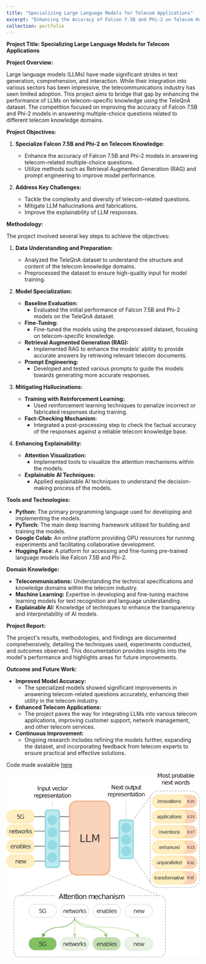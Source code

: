 ```yaml
---
title: "Specializing Large Language Models for Telecom Applications"
excerpt: "Enhancing the Accuracy of Falcon 7.5B and Phi-2 on Telecom Knowledge Using the TeleQnA Dataset <br/><img src='/images/llm-telecom.png'>"
collection: portfolio
---
```

**Project Title: Specializing Large Language Models for Telecom Applications**

**Project Overview:**

Large language models (LLMs) have made significant strides in text generation, comprehension, and interaction. While their integration into various sectors has been impressive, the telecommunications industry has seen limited adoption. This project aims to bridge that gap by enhancing the performance of LLMs on telecom-specific knowledge using the TeleQnA dataset. The competition focused on improving the accuracy of Falcon 7.5B and Phi-2 models in answering multiple-choice questions related to different telecom knowledge domains.

**Project Objectives:**

1. **Specialize Falcon 7.5B and Phi-2 on Telecom Knowledge:**

   - Enhance the accuracy of Falcon 7.5B and Phi-2 models in answering telecom-related multiple-choice questions.
   - Utilize methods such as Retrieval Augmented Generation (RAG) and prompt engineering to improve model performance.
2. **Address Key Challenges:**

   - Tackle the complexity and diversity of telecom-related questions.
   - Mitigate LLM hallucinations and fabrications.
   - Improve the explainability of LLM responses.

**Methodology:**

The project involved several key steps to achieve the objectives:

1. **Data Understanding and Preparation:**

   - Analyzed the TeleQnA dataset to understand the structure and content of the telecom knowledge domains.
   - Preprocessed the dataset to ensure high-quality input for model training.
2. **Model Specialization:**

   - **Baseline Evaluation:**
     - Evaluated the initial performance of Falcon 7.5B and Phi-2 models on the TeleQnA dataset.
   - **Fine-Tuning:**
     - Fine-tuned the models using the preprocessed dataset, focusing on telecom-specific knowledge.
   - **Retrieval Augmented Generation (RAG):**
     - Implemented RAG to enhance the models’ ability to provide accurate answers by retrieving relevant telecom documents.
   - **Prompt Engineering:**
     - Developed and tested various prompts to guide the models towards generating more accurate responses.
3. **Mitigating Hallucinations:**

   - **Training with Reinforcement Learning:**
     - Used reinforcement learning techniques to penalize incorrect or fabricated responses during training.
   - **Fact-Checking Mechanism:**
     - Integrated a post-processing step to check the factual accuracy of the responses against a reliable telecom knowledge base.
4. **Enhancing Explainability:**

   - **Attention Visualization:**
     - Implemented tools to visualize the attention mechanisms within the models.
   - **Explainable AI Techniques:**
     - Applied explainable AI techniques to understand the decision-making process of the models.

**Tools and Technologies:**

- **Python:** The primary programming language used for developing and implementing the models.
- **PyTorch:** The main deep learning framework utilized for building and training the models.
- **Google Colab:** An online platform providing GPU resources for running experiments and facilitating collaborative development.
- **Hugging Face:** A platform for accessing and fine-tuning pre-trained language models like Falcon 7.5B and Phi-2.

**Domain Knowledge:**

- **Telecommunications:** Understanding the technical specifications and knowledge domains within the telecom industry.
- **Machine Learning:** Expertise in developing and fine-tuning machine learning models for text recognition and language understanding.
- **Explainable AI:** Knowledge of techniques to enhance the transparency and interpretability of AI models.

**Project Report:**

The project's results, methodologies, and findings are documented comprehensively, detailing the techniques used, experiments conducted, and outcomes observed. This documentation provides insights into the model's performance and highlights areas for future improvements.

**Outcome and Future Work:**

- **Improved Model Accuracy:**
  - The specialized models showed significant improvements in answering telecom-related questions accurately, enhancing their utility in the telecom industry.
- **Enhanced Telecom Applications:**
  - The project paves the way for integrating LLMs into various telecom applications, improving customer support, network management, and other telecom services.
- **Continuous Improvement:**
  - Ongoing research includes refining the models further, expanding the dataset, and incorporating feedback from telecom experts to ensure practical and effective solutions.

Code made avalaible [here](https://github.com/KameniAlexNea/object-detection-detr)

<img src='/images/llm-telecom.png'>
